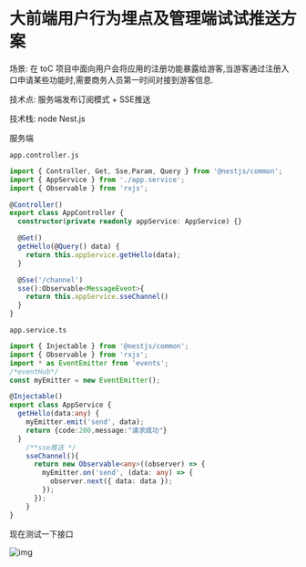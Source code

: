 # 大前端用户行为埋点及管理端试试推送方案

场景: 在 toC 项目中面向用户会将应用的注册功能暴露给游客,当游客通过注册入口申请某些功能时,需要商务人员第一时间对接到游客信息.

技术点: 服务端发布订阅模式 + SSE推送

技术栈: node Nest.js 

服务端

`app.controller.js`

```ts
import { Controller, Get, Sse,Param, Query } from '@nestjs/common';
import { AppService } from './app.service';
import { Observable } from 'rxjs';

@Controller()
export class AppController {
  constructor(private readonly appService: AppService) {}

  @Get()
  getHello(@Query() data) {
    return this.appService.getHello(data);
  }

  @Sse('/channel')
  sse():Observable<MessageEvent>{
    return this.appService.sseChannel()
  }
}

```

`app.service.ts`

```ts
import { Injectable } from '@nestjs/common';
import { Observable } from 'rxjs';
import * as EventEmitter from 'events';
/*eventHub*/
const myEmitter = new EventEmitter();

@Injectable()
export class AppService {
  getHello(data:any) {
    myEmitter.emit('send', data);
    return {code:200,message:"请求成功"}
  }
    /**sse推送 */
    sseChannel(){
      return new Observable<any>((observer) => {
        myEmitter.on('send', (data: any) => {
          observer.next({ data: data });
        });
      });
    }
}
```

现在测试一下接口

![img](https://gjweb.top/wp-content/uploads/2024/04/01-1024x436.gif)

